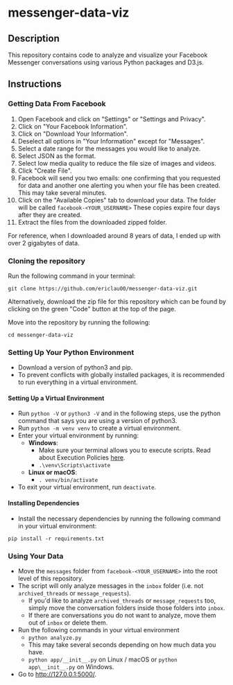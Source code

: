# messenger-data-viz

## Description

This repository contains code to analyze and visualize your Facebook Messenger conversations using various Python packages and D3.js.

## Instructions

### Getting Data From Facebook

1. Open Facebook and click on "Settings" or "Settings and Privacy".
2. Click on "Your Facebook Information".
3. Click on "Download Your Information".
4. Deselect all options in "Your Information" except for "Messages".
5. Select a date range for the messages you would like to analyze.
6. Select JSON as the format.
7. Select low media quality to reduce the file size of images and videos.
8. Click "Create File".
9. Facebook will send you two emails: one confirming that you requested for data and another one alerting you when your file has been created. This may take several minutes.
10. Click on the "Available Copies" tab to download your data. The folder will be called `facebook-<YOUR_USERNAME>` These copies expire four days after they are created.
11. Extract the files from the downloaded zipped folder.

For reference, when I downloaded around 8 years of data, I ended up with over 2 gigabytes of data.

### Cloning the repository

Run the following command in your terminal:

```shell
git clone https://github.com/ericlau00/messenger-data-viz.git
```

Alternatively, download the zip file for this repository which can be found by clicking on the green "Code" button at the top of the page.

Move into the repository by running the following:

```shell
cd messenger-data-viz
```

### Setting Up Your Python Environment

- Download a version of python3 and pip.
- To prevent conflicts with globally installed packages, it is recommended to run everything in a virtual environment.

#### Setting Up a Virtual Environment

- Run `python -V` or `python3 -V` and in the following steps, use the python command that says you are using a version of python3.
- Run `python -m venv venv` to create a virtual environment.
- Enter your virtual environment by running:
  - **Windows**:
    - Make sure your terminal allows you to execute scripts. Read about Execution Policies [here](https://docs.microsoft.com/en-us/powershell/module/microsoft.powershell.core/about/about_execution_policies?view=powershell-7).
    - `.\venv\Scripts\activate`
  - **Linux or macOS**:
    - `. venv/bin/activate`
- To exit your virtual environment, run `deactivate`.

#### Installing Dependencies

- Install the necessary dependencies by running the following command in your virtual environment:

```shell
pip install -r requirements.txt
```

### Using Your Data

- Move the `messages` folder from `facebook-<YOUR_USERNAME>` into the root level of this repository.
- The script will only analyze messages in the `inbox` folder (i.e. not `archived_threads` or `message_requests`).
  - If you'd like to analyze `archived_threads` or `message_requests` too, simply move the conversation folders inside those folders into `inbox`.
  - If there are conversations you do not want to analyze, move them out of `inbox` or delete them.
- Run the following commands in your virtual environment
  - `python analyze.py`
  - This may take several seconds depending on how much data you have.
  - `python app/__init__.py` on Linux / macOS or `python app\__init__.py` on Windows.
- Go to <http://127.0.0.1:5000/>.
